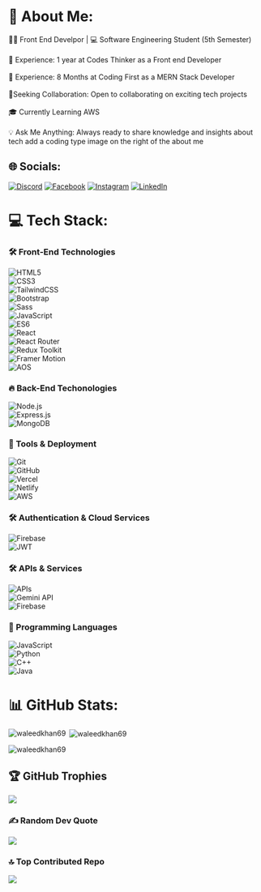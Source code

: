 # 💫 About Me:

👨‍💻 Front End Develpor  | 💻 Software Engineering Student (5th Semester)<br><br>🔧 Experience: 1 year at Codes Thinker as a Front end Developer <br><br>🔧 Experience: 8 Months at Coding First as a MERN Stack  Developer<br><br>🚀Seeking Collaboration: Open to collaborating on exciting tech projects<br><br>🎓 Currently Learning AWS<br><br>💡 Ask Me Anything: Always ready to share knowledge and insights about tech    add a coding type image on the right of the about me 

## 🌐 Socials:
[![Discord](https://img.shields.io/badge/Discord-%237289DA.svg?logo=discord&logoColor=white)](https://discord.com/channels/@me) [![Facebook](https://img.shields.io/badge/Facebook-%231877F2.svg?logo=Facebook&logoColor=white)](https://www.facebook.com/profile.php?id=100089312365229) [![Instagram](https://img.shields.io/badge/Instagram-%23E4405F.svg?logo=Instagram&logoColor=white)](https://www.instagram.com/waleedrind34?utm_source=qr&igsh=cTkwcGFmcjJxajd5) [![LinkedIn](https://img.shields.io/badge/LinkedIn-%230077B5.svg?logo=linkedin&logoColor=white)](https://www.linkedin.com/in/waleed38/) 


# 💻 Tech Stack:

### 🛠 Front-End Technologies  
![HTML5](https://img.shields.io/badge/html5-%23E34F26.svg?style=for-the-badge&logo=html5&logoColor=white)  
![CSS3](https://img.shields.io/badge/css3-%231572B6.svg?style=for-the-badge&logo=css3&logoColor=white)  
![TailwindCSS](https://img.shields.io/badge/tailwindcss-%2338B2AC.svg?style=for-the-badge&logo=tailwind-css&logoColor=white)  
![Bootstrap](https://img.shields.io/badge/bootstrap-%23563D7C.svg?style=for-the-badge&logo=bootstrap&logoColor=white)  
![Sass](https://img.shields.io/badge/Sass-%23CC6699.svg?style=for-the-badge&logo=sass&logoColor=white)  
![JavaScript](https://img.shields.io/badge/javascript-%23323330.svg?style=for-the-badge&logo=javascript&logoColor=%23F7DF1E)  
![ES6](https://img.shields.io/badge/ES6-%23F7DF1E.svg?style=for-the-badge&logo=javascript&logoColor=black)  
![React](https://img.shields.io/badge/react-%2320232a.svg?style=for-the-badge&logo=react&logoColor=%2361DAFB)  
![React Router](https://img.shields.io/badge/React_Router-%23CA4245.svg?style=for-the-badge&logo=react-router&logoColor=white)  
![Redux Toolkit](https://img.shields.io/badge/redux_toolkit-%23764ABC.svg?style=for-the-badge&logo=redux&logoColor=white)  
![Framer Motion](https://img.shields.io/badge/framer_motion-%23000000.svg?style=for-the-badge&logo=framer&logoColor=white)  
![AOS](https://img.shields.io/badge/AOS-%23ff6f61.svg?style=for-the-badge&logo=aos&logoColor=white)  


### 🔥 Back-End Techonologies
![Node.js](https://img.shields.io/badge/node.js-%2343853D.svg?style=for-the-badge&logo=node.js&logoColor=white)  
![Express.js](https://img.shields.io/badge/express.js-%23404d59.svg?style=for-the-badge&logo=express&logoColor=white)  
![MongoDB](https://img.shields.io/badge/mongodb-%2347A248.svg?style=for-the-badge&logo=mongodb&logoColor=white)  

### 📌 Tools & Deployment  
![Git](https://img.shields.io/badge/Git-%23F05033.svg?style=for-the-badge&logo=git&logoColor=white)  
![GitHub](https://img.shields.io/badge/GitHub-%23181717.svg?style=for-the-badge&logo=github&logoColor=white)  
![Vercel](https://img.shields.io/badge/Vercel-%23000000.svg?style=for-the-badge&logo=vercel&logoColor=white)  
![Netlify](https://img.shields.io/badge/Netlify-%2300C7B7.svg?style=for-the-badge&logo=netlify&logoColor=white)  
![AWS](https://img.shields.io/badge/AWS-%23FF9900.svg?style=for-the-badge&logo=amazon-aws&logoColor=white)  



### 🛠 Authentication & Cloud Services  
![Firebase](https://img.shields.io/badge/firebase-%23039BE5.svg?style=for-the-badge&logo=firebase)  
![JWT](https://img.shields.io/badge/JWT-%23000000.svg?style=for-the-badge&logo=jwt&logoColor=white)  

### 🛠 APIs & Services  
![APIs](https://img.shields.io/badge/APIs-%23007ACC.svg?style=for-the-badge&logo=api&logoColor=white)  
![Gemini API](https://img.shields.io/badge/Gemini%20API-%231572B6.svg?style=for-the-badge&logo=google&logoColor=white)  
![Firebase](https://img.shields.io/badge/firebase-%23039BE5.svg?style=for-the-badge&logo=firebase)  

### 🎯 Programming Languages  
![JavaScript](https://img.shields.io/badge/javascript-%23323330.svg?style=for-the-badge&logo=javascript&logoColor=%23F7DF1E)  
![Python](https://img.shields.io/badge/python-3670A0?style=for-the-badge&logo=python&logoColor=ffdd54)  
![C++](https://img.shields.io/badge/C%2B%2B-%2300599C.svg?style=for-the-badge&logo=c%2B%2B&logoColor=white)  
![Java](https://img.shields.io/badge/java-%23ED8B00.svg?style=for-the-badge&logo=java&logoColor=white)  


# 📊 GitHub Stats:
<p><img align="left" src="https://github-readme-stats.vercel.app/api/top-langs/?username=waleedkhan69&theme=dark&hide_border=false&include_all_commits=true&count_private=true&layout=compact" alt="waleedkhan69" /></p>

<p>&nbsp;<img align="center" src="https://github-readme-stats.vercel.app/api?username=waleedkhan69&theme=dark&hide_border=false&include_all_commits=true&count_private=true" alt="waleedkhan69" /></p>

<p><img align="center" src="https://github-readme-streak-stats.herokuapp.com/?user=waleedkhan69&theme=dark&hide_border=false" alt="waleedkhan69" /></p>

## 🏆 GitHub Trophies
![](https://github-profile-trophy.vercel.app/?username=waleedkhan69&theme=dark&no-frame=false&no-bg=true&margin-w=4)

### ✍ Random Dev Quote
![](https://quotes-github-readme.vercel.app/api?type=horizontal&theme=radical)
### 🔝 Top Contributed Repo
![](https://github-contributor-stats.vercel.app/api?username=waleedkhan69&limit=5&theme=dark&combine_all_yearly_contributions=true)

<!-- Proudly created with GPRM ( https://gprm.itsvg.in ) -->

